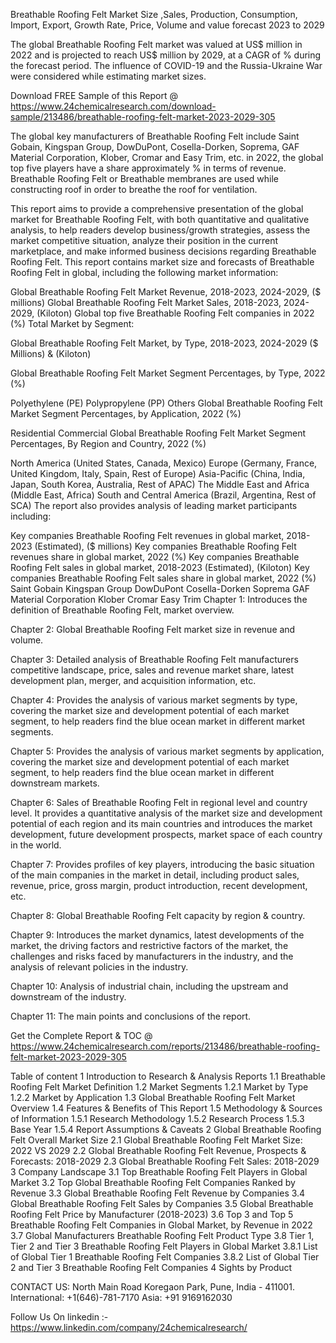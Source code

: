 Breathable Roofing Felt Market Size ,Sales, Production, Consumption, Import, Export, Growth Rate, Price, Volume and value forecast 2023 to 2029

The global Breathable Roofing Felt market was valued at US$ million in 2022 and is projected to reach US$ million by 2029, at a CAGR of % during the forecast period. The influence of COVID-19 and the Russia-Ukraine War were considered while estimating market sizes.

Download FREE Sample of this Report @ https://www.24chemicalresearch.com/download-sample/213486/breathable-roofing-felt-market-2023-2029-305

The global key manufacturers of Breathable Roofing Felt include Saint Gobain, Kingspan Group, DowDuPont, Cosella-Dorken, Soprema, GAF Material Corporation, Klober, Cromar and Easy Trim, etc. in 2022, the global top five players have a share approximately % in terms of revenue. Breathable Roofing Felt or Breathable membranes are used while constructing roof in order to breathe the roof for ventilation.

This report aims to provide a comprehensive presentation of the global market for Breathable Roofing Felt, with both quantitative and qualitative analysis, to help readers develop business/growth strategies, assess the market competitive situation, analyze their position in the current marketplace, and make informed business decisions regarding Breathable Roofing Felt. This report contains market size and forecasts of Breathable Roofing Felt in global, including the following market information:

Global Breathable Roofing Felt Market Revenue, 2018-2023, 2024-2029, ($ millions)
Global Breathable Roofing Felt Market Sales, 2018-2023, 2024-2029, (Kiloton)
Global top five Breathable Roofing Felt companies in 2022 (%)
Total Market by Segment:

Global Breathable Roofing Felt Market, by Type, 2018-2023, 2024-2029 ($ Millions) & (Kiloton)

Global Breathable Roofing Felt Market Segment Percentages, by Type, 2022 (%)

Polyethylene (PE)
Polypropylene (PP)
Others
Global Breathable Roofing Felt Market Segment Percentages, by Application, 2022 (%)

Residential
Commercial
Global Breathable Roofing Felt Market Segment Percentages, By Region and Country, 2022 (%)

North America (United States, Canada, Mexico)
Europe (Germany, France, United Kingdom, Italy, Spain, Rest of Europe)
Asia-Pacific (China, India, Japan, South Korea, Australia, Rest of APAC)
The Middle East and Africa (Middle East, Africa)
South and Central America (Brazil, Argentina, Rest of SCA)
The report also provides analysis of leading market participants including:

Key companies Breathable Roofing Felt revenues in global market, 2018-2023 (Estimated), ($ millions)
Key companies Breathable Roofing Felt revenues share in global market, 2022 (%)
Key companies Breathable Roofing Felt sales in global market, 2018-2023 (Estimated), (Kiloton)
Key companies Breathable Roofing Felt sales share in global market, 2022 (%)
Saint Gobain
Kingspan Group
DowDuPont
Cosella-Dorken
Soprema
GAF Material Corporation
Klober
Cromar
Easy Trim
Chapter 1: Introduces the definition of Breathable Roofing Felt, market overview.

Chapter 2: Global Breathable Roofing Felt market size in revenue and volume.

Chapter 3: Detailed analysis of Breathable Roofing Felt manufacturers competitive landscape, price, sales and revenue market share, latest development plan, merger, and acquisition information, etc.

Chapter 4: Provides the analysis of various market segments by type, covering the market size and development potential of each market segment, to help readers find the blue ocean market in different market segments.

Chapter 5: Provides the analysis of various market segments by application, covering the market size and development potential of each market segment, to help readers find the blue ocean market in different downstream markets.

Chapter 6: Sales of Breathable Roofing Felt in regional level and country level. It provides a quantitative analysis of the market size and development potential of each region and its main countries and introduces the market development, future development prospects, market space of each country in the world.

Chapter 7: Provides profiles of key players, introducing the basic situation of the main companies in the market in detail, including product sales, revenue, price, gross margin, product introduction, recent development, etc.

Chapter 8: Global Breathable Roofing Felt capacity by region & country.

Chapter 9: Introduces the market dynamics, latest developments of the market, the driving factors and restrictive factors of the market, the challenges and risks faced by manufacturers in the industry, and the analysis of relevant policies in the industry.

Chapter 10: Analysis of industrial chain, including the upstream and downstream of the industry.

Chapter 11: The main points and conclusions of the report.

Get the Complete Report & TOC @ https://www.24chemicalresearch.com/reports/213486/breathable-roofing-felt-market-2023-2029-305

Table of content
1 Introduction to Research & Analysis Reports
1.1 Breathable Roofing Felt Market Definition
1.2 Market Segments
1.2.1 Market by Type
1.2.2 Market by Application
1.3 Global Breathable Roofing Felt Market Overview
1.4 Features & Benefits of This Report
1.5 Methodology & Sources of Information
1.5.1 Research Methodology
1.5.2 Research Process
1.5.3 Base Year
1.5.4 Report Assumptions & Caveats
2 Global Breathable Roofing Felt Overall Market Size
2.1 Global Breathable Roofing Felt Market Size: 2022 VS 2029
2.2 Global Breathable Roofing Felt Revenue, Prospects & Forecasts: 2018-2029
2.3 Global Breathable Roofing Felt Sales: 2018-2029
3 Company Landscape
3.1 Top Breathable Roofing Felt Players in Global Market
3.2 Top Global Breathable Roofing Felt Companies Ranked by Revenue
3.3 Global Breathable Roofing Felt Revenue by Companies
3.4 Global Breathable Roofing Felt Sales by Companies
3.5 Global Breathable Roofing Felt Price by Manufacturer (2018-2023)
3.6 Top 3 and Top 5 Breathable Roofing Felt Companies in Global Market, by Revenue in 2022
3.7 Global Manufacturers Breathable Roofing Felt Product Type
3.8 Tier 1, Tier 2 and Tier 3 Breathable Roofing Felt Players in Global Market
3.8.1 List of Global Tier 1 Breathable Roofing Felt Companies
3.8.2 List of Global Tier 2 and Tier 3 Breathable Roofing Felt Companies
4 Sights by Product

CONTACT US:
North Main Road Koregaon Park, Pune, India - 411001.
International: +1(646)-781-7170
Asia: +91 9169162030

Follow Us On linkedin :- https://www.linkedin.com/company/24chemicalresearch/
